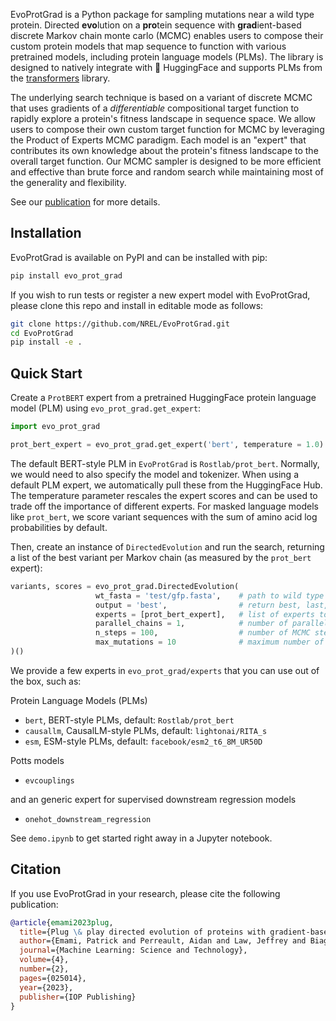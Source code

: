 EvoProtGrad is a Python package for sampling mutations near a wild type protein. Directed **evo**lution on a **pro**tein sequence with **grad**ient-based discrete Markov chain monte carlo (MCMC) enables users to compose their custom protein models that map sequence to function with various pretrained models, including protein language models (PLMs). The library is designed to natively integrate with 🤗 HuggingFace and supports PLMs from the [transformers](https://huggingface.co/docs/transformers/index) library.

The underlying search technique is based on a variant of discrete MCMC that uses gradients of a *differentiable* compositional target function to rapidly explore a protein's fitness landscape in sequence space. 
We allow users to compose their own custom target function for MCMC by leveraging the Product of Experts MCMC paradigm.
Each model is an "expert" that contributes its own knowledge about the protein's fitness landscape to the overall target function.
Our MCMC sampler is designed to be more efficient and effective than brute force and random search while maintaining most of the generality and flexibility.

See our [publication](https://doi.org/10.1088/2632-2153/accacd) for more details.


## Installation

EvoProtGrad is available on PyPI and can be installed with pip:

```bash
pip install evo_prot_grad
```

If you wish to run tests or register a new expert model with EvoProtGrad, please clone this repo and install in editable mode as follows:

```bash
git clone https://github.com/NREL/EvoProtGrad.git
cd EvoProtGrad
pip install -e .
```

## Quick Start

Create a `ProtBERT` expert from a pretrained HuggingFace protein language model (PLM) using `evo_prot_grad.get_expert`:

```python
import evo_prot_grad

prot_bert_expert = evo_prot_grad.get_expert('bert', temperature = 1.0)
```

The default BERT-style PLM in `EvoProtGrad` is `Rostlab/prot_bert`. Normally, we would need to also specify the model and tokenizer. When using a default PLM expert, we automatically pull these from the HuggingFace Hub. The temperature parameter rescales the expert scores and can be used to trade off the importance of different experts. For masked language models like `prot_bert`, we score variant sequences with the sum of amino acid log probabilities by default.

Then, create an instance of `DirectedEvolution` and run the search, returning a list of the best variant per Markov chain (as measured by the `prot_bert` expert):

```python
variants, scores = evo_prot_grad.DirectedEvolution(
                   wt_fasta = 'test/gfp.fasta',    # path to wild type fasta file
                   output = 'best',                # return best, last, all variants    
                   experts = [prot_bert_expert],   # list of experts to compose
                   parallel_chains = 1,            # number of parallel chains to run
                   n_steps = 100,                  # number of MCMC steps per chain
                   max_mutations = 10              # maximum number of mutations per variant
)()
```

We provide a few  experts in `evo_prot_grad/experts` that you can use out of the box, such as:

Protein Language Models (PLMs)

- `bert`, BERT-style PLMs, default: `Rostlab/prot_bert`
- `causallm`, CausalLM-style PLMs, default: `lightonai/RITA_s`
- `esm`, ESM-style PLMs, default: `facebook/esm2_t6_8M_UR50D`

Potts models

- `evcouplings`

and an generic expert for supervised downstream regression models

- `onehot_downstream_regression`

See `demo.ipynb` to get started right away in a Jupyter notebook.

## Citation

If you use EvoProtGrad in your research, please cite the following publication:

```bibtex
@article{emami2023plug,
  title={Plug \& play directed evolution of proteins with gradient-based discrete MCMC},
  author={Emami, Patrick and Perreault, Aidan and Law, Jeffrey and Biagioni, David and John, Peter St},
  journal={Machine Learning: Science and Technology},
  volume={4},
  number={2},
  pages={025014},
  year={2023},
  publisher={IOP Publishing}
}
```